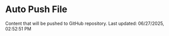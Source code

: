 # Auto Push File

Content that will be pushed to GitHub repository.
Last updated: 06/27/2025, 02:52:51 PM